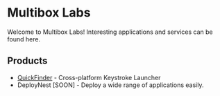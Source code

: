 # Multibox Labs

Welcome to Multibox Labs! Interesting applications and services can be found here.

## Products

- [QuickFinder](https://github.com/QuickFinderApp/app) - Cross-platform Keystroke Launcher
- DeployNest [SOON] - Deploy a wide range of applications easily.
